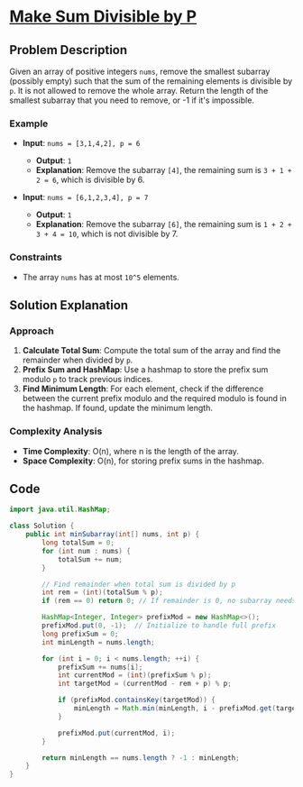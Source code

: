 # [Make Sum Divisible by P](https://leetcode.com/problems/make-sum-divisible-by-p/description/?envType=daily-question&envId=2024-10-03)

## Problem Description
Given an array of positive integers `nums`, remove the smallest subarray (possibly empty) such that the sum of the remaining elements is divisible by `p`. It is not allowed to remove the whole array. Return the length of the smallest subarray that you need to remove, or -1 if it's impossible.

### Example
- **Input**: `nums = [3,1,4,2], p = 6`
  - **Output**: `1`
  - **Explanation**: Remove the subarray `[4]`, the remaining sum is `3 + 1 + 2 = 6`, which is divisible by 6.

- **Input**: `nums = [6,1,2,3,4], p = 7`
  - **Output**: `1`
  - **Explanation**: Remove the subarray `[6]`, the remaining sum is `1 + 2 + 3 + 4 = 10`, which is not divisible by 7.

### Constraints
- The array `nums` has at most `10^5` elements.

## Solution Explanation

### Approach
1. **Calculate Total Sum**: Compute the total sum of the array and find the remainder when divided by `p`.
2. **Prefix Sum and HashMap**: Use a hashmap to store the prefix sum modulo `p` to track previous indices.
3. **Find Minimum Length**: For each element, check if the difference between the current prefix modulo and the required modulo is found in the hashmap. If found, update the minimum length.

### Complexity Analysis
- **Time Complexity**: O(n), where n is the length of the array.
- **Space Complexity**: O(n), for storing prefix sums in the hashmap.

## Code
```java
import java.util.HashMap;

class Solution {
    public int minSubarray(int[] nums, int p) {
        long totalSum = 0;
        for (int num : nums) {
            totalSum += num;
        }

        // Find remainder when total sum is divided by p
        int rem = (int)(totalSum % p);
        if (rem == 0) return 0; // If remainder is 0, no subarray needs to be removed

        HashMap<Integer, Integer> prefixMod = new HashMap<>();
        prefixMod.put(0, -1);  // Initialize to handle full prefix
        long prefixSum = 0;
        int minLength = nums.length;

        for (int i = 0; i < nums.length; ++i) {
            prefixSum += nums[i];
            int currentMod = (int)(prefixSum % p);
            int targetMod = (currentMod - rem + p) % p;

            if (prefixMod.containsKey(targetMod)) {
                minLength = Math.min(minLength, i - prefixMod.get(targetMod));
            }

            prefixMod.put(currentMod, i);
        }

        return minLength == nums.length ? -1 : minLength;
    }
}

